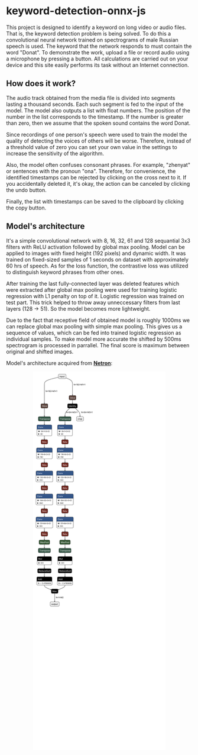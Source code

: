 # keyword-detection-onnx-js

This project is designed to identify a keyword on long video or audio files.
That is, the keyword detection problem is being solved. To do this a convolutional neural network trained on spectrograms of male Russian speech is used.
The keyword that the network responds to must contain the word "Donat".
To demonstrate the work, upload a file or record audio using a microphone by pressing a button.
All calculations are carried out on your device and this site easily performs its task without an Internet connection.

## How does it work?
The audio track obtained from the media file is divided into segments lasting a thousand seconds.
Each such segment is fed to the input of the model. The model also outputs a list with float numbers. The position of the number in the list corresponds to the timestamp.
If the number is greater than zero, then we assume that the spoken sound contains the word Donat.

Since recordings of one person's speech were used to train the model the quality of detecting the voices of others will be worse.
Therefore, instead of a threshold value of zero you can set your own value in the settings to increase the sensitivity of the algorithm.

Also, the model often confuses consonant phrases. For example, "zhenyat" or sentences with the pronoun "ona".
Therefore, for convenience, the identified timestamps can be rejected by clicking on the cross next to it.
If you accidentally deleted it, it's okay, the action can be canceled by clicking the undo button.

Finally, the list with timestamps can be saved to the clipboard by clicking the copy button.

## Model's architecture

It's a simple convolutional network with 8, 16, 32, 61 and 128 sequantial 3x3 filters with ReLU activation followed by global max pooling. Model can be applied to images with fixed height (192 pixels) and dynamic width. It was trained on fixed-sized samples of 1 seconds on dataset with approximately 60 hrs of speech. As for the loss function, the contrastive loss was utilized to distinguish keyword phrases from other ones.

After training the last fully-connected layer was deleted features which were extracted after global max pooling were used for training logistic regression with L1 penalty on top of it. Logistic regression was trained on test part. This trick helped to throw away unneccessary filters from last layers (128 -> 51). So the model becomes more lightweight. 

Due to the fact that receptive field of obtained model is roughly 1000ms we can replace global max pooling with simple max pooling. This gives us a sequence of values, which can be fed into trained logistic regression as individual samples. 
To make model more accurate the shifted by 500ms spectrogram is processed in parrallel. The final score is maximum between original and shifted images.

Model's architecture acquired from [__Netron__](https://github.com/lutzroeder/netron):

<p align='center'>
  <img src='media/asrStructure.svg'/>
</p>
